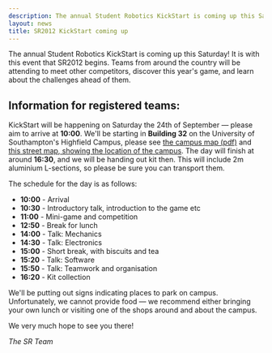 ```yaml
---
description: The annual Student Robotics KickStart is coming up this Saturday.
layout: news
title: SR2012 KickStart coming up
---
```

The annual Student Robotics KickStart is coming up this Saturday!  It is with this event that SR2012 begins.  Teams from around the country will be attending to meet other competitors, discover this year's game, and learn about the challenges ahead of them.

Information for registered teams:
---------------------------------

KickStart will be happening on Saturday the 24th of September &mdash; please aim to arrive at **10:00**.  We'll be starting in **Building 32** on the University of Southampton's Highfield Campus, please see [the campus map (pdf)](http://www.southampton.ac.uk/visitus/campuses/maps/highfield_3d_key.pdf "University of Southampton, Highfield Campus map") and [this street map, showing the location of the campus](http://maps.google.co.uk/maps?q=Southampton+SO17+1BJ&hl=en&ll=50.936039,-1.39595&spn=0.010047,0.014012&sll=50.930386,-1.393204&sspn=0.020097,0.028024&z=16 "Google Maps for SO17 1BJ").  The day will finish at around **16:30**, and we will be handing out kit then.  This will include 2m aluminium L-sections, so please be sure you can transport them.

The schedule for the day is as follows:

 * **10:00** - Arrival
 * **10:30** - Introductory talk, introduction to the game etc
 * **11:00** - Mini-game and competition
 * **12:50** - Break for lunch
 * **14:00** - Talk: Mechanics
 * **14:30** - Talk: Electronics
 * **15:00** - Short break, with biscuits and tea
 * **15:20** - Talk: Software
 * **15:50** - Talk: Teamwork and organisation
 * **16:20** - Kit collection

We'll be putting out signs indicating places to park on campus.  Unfortunately, we cannot provide food &mdash; we recommend either bringing your own lunch or visiting one of the shops around and about the campus.

We very much hope to see you there!

_The SR Team_

